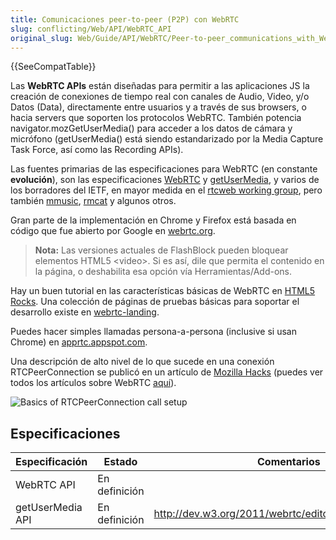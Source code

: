 ```yaml
---
title: Comunicaciones peer-to-peer (P2P) con WebRTC
slug: conflicting/Web/API/WebRTC_API
original_slug: Web/Guide/API/WebRTC/Peer-to-peer_communications_with_WebRTC
---
```


{{SeeCompatTable}}

Las **WebRTC APIs** están diseñadas para permitir a las aplicaciones JS la creación de conexiones de tiempo real con canales de Audio, Video, y/o Datos (Data), directamente entre usuarios y a través de sus browsers, o hacia servers que soporten los protocolos WebRTC. También potencia navigator.mozGetUserMedia() para acceder a los datos de cámara y micrófono (getUserMedia() está siendo estandarizado por la Media Capture Task Force, así como las Recording APIs).

Las fuentes primarias de las especificaciones para WebRTC (en constante **evolución**), son las especificaciones [WebRTC](http://dev.w3.org/2011/webrtc/editor/webrtc.html) y [getUserMedia](http://dev.w3.org/2011/webrtc/editor/getusermedia.html), y varios de los borradores del IETF, en mayor medida en el [rtcweb working group](http://tools.ietf.org/wg/rtcweb/), pero también [mmusic](http://tools.ietf.org/wg/mmusic/), [rmcat](http://tools.ietf.org/wg/rmcat/) y algunos otros.

Gran parte de la implementación en Chrome y Firefox está basada en código que fue abierto por Google en [webrtc.org](http://www.webrtc.org/reference).

> **Nota:** Las versiones actuales de FlashBlock pueden bloquear elementos HTML5 \<video>. Si es así, dile que permita el contenido en la página, o deshabilita esa opción vía Herramientas/Add-ons.

Hay un buen tutorial en las características básicas de WebRTC en [HTML5 Rocks](http://www.html5rocks.com/en/tutorials/webrtc/basics/). Una colección de páginas de pruebas básicas para soportar el desarrollo existe en [webrtc-landing](http://mozilla.github.com/webrtc-landing).

Puedes hacer simples llamadas persona-a-persona (inclusive si usan Chrome) en [apprtc.appspot.com](https://apprtc.appspot.com/).

Una descripción de alto nivel de lo que sucede en una conexión RTCPeerConnection se publicó en un artículo de [Mozilla Hacks](https://hacks.mozilla.org/2013/05/embedding-webrtc-video-chat-right-into-your-website/) (puedes ver todos los artículos sobre WebRTC [aquí](https://hacks.mozilla.org/category/webrtc/)).

![Basics of RTCPeerConnection call setup](https://hacks.mozilla.org/wp-content/uploads/2013/05/webRTC-BasicsOfHowItWorks2.png)

## Especificaciones

| Especificación   | Estado        | Comentarios                                              |
| ---------------- | ------------- | -------------------------------------------------------- |
| WebRTC API       | En definición |                                                          |
| getUserMedia API | En definición | <http://dev.w3.org/2011/webrtc/editor/getusermedia.html> |
